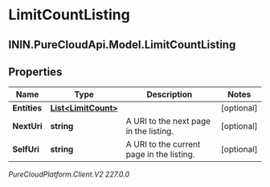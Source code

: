 # LimitCountListing

## ININ.PureCloudApi.Model.LimitCountListing

## Properties

|Name | Type | Description | Notes|
|------------ | ------------- | ------------- | -------------|
| **Entities** | [**List&lt;LimitCount&gt;**](LimitCount) |  | [optional] |
| **NextUri** | **string** | A URI to the next page in the listing. | [optional] |
| **SelfUri** | **string** | A URI to the current page in the listing. | [optional] |



_PureCloudPlatform.Client.V2 227.0.0_
